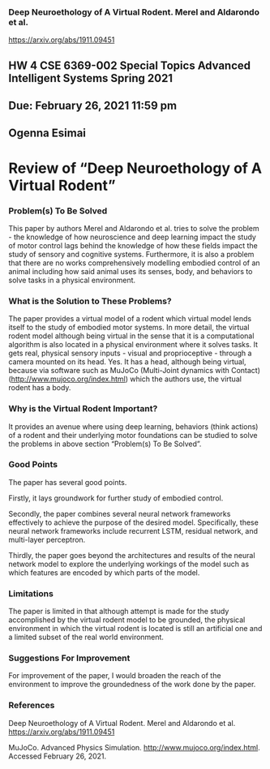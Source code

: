 ### Deep Neuroethology of A Virtual Rodent. Merel and Aldarondo et al. 
https://arxiv.org/abs/1911.09451 

## HW 4	CSE 6369-002 Special Topics Advanced Intelligent Systems Spring 2021  
## Due: February 26, 2021 11:59 pm
## Ogenna Esimai 

# Review of “Deep Neuroethology of A Virtual Rodent”
### Problem(s) To Be Solved
This paper by authors Merel and Aldarondo et al. tries to solve the problem - the knowledge of how neuroscience and deep learning impact the study of motor control lags behind the knowledge of how these fields impact the study of sensory and cognitive systems. Furthermore, it is also a problem that there are no works comprehensively modelling embodied control of an animal including how said animal uses its senses, body, and behaviors to solve tasks in a physical environment.
### What is the Solution to These Problems?
The paper provides a virtual model of a rodent which virtual model lends itself to the study of embodied motor systems. In more detail, the virtual rodent model although being virtual in the sense that it is a computational algorithm is also located in a physical environment where it solves tasks. It gets real, physical sensory inputs - visual and proprioceptive - through a camera mounted on its head. Yes. It has a head, although being virtual, because via software such as MuJoCo (Multi-Joint dynamics with Contact) (http://www.mujoco.org/index.html) which the authors use, the virtual rodent has a body.  
### Why is the Virtual Rodent Important?  
It provides an avenue where using deep learning, behaviors (think actions) of a rodent and their underlying motor foundations can be studied to solve the problems in above section “Problem(s) To Be Solved”. 
### Good Points
The paper has several good points. 

Firstly, it lays groundwork for further study of embodied control. 

Secondly, the paper combines several neural network frameworks effectively to achieve the purpose of the desired model. Specifically, these neural network frameworks include recurrent LSTM, residual network, and  multi-layer perceptron.
 
Thirdly, the paper goes beyond the architectures and results of the neural network model to explore the underlying workings of the model such as which features are encoded by which parts of the model. 
 
### Limitations
The paper is limited in that although attempt is made for the study accomplished by the virtual rodent model to be grounded, the physical environment in which the virtual rodent is located is still an artificial one and a limited subset of the real world environment. 
### Suggestions For Improvement
For improvement of the paper, I would broaden the reach of the environment to improve the groundedness of the work done by the paper. 
### References
Deep Neuroethology of A Virtual Rodent. Merel and Aldarondo et al. 
https://arxiv.org/abs/1911.09451 

MuJoCo. Advanced Physics Simulation. http://www.mujoco.org/index.html. Accessed February 26, 2021.


